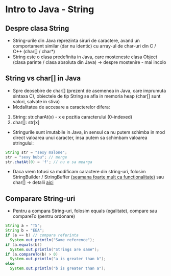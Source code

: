# Intro to Java - String
## Despre clasa String
- String-urile din Java reprezinta siruri de caractere, avand un comportament similar (dar nu identic) cu array-ul de char-uri din C / C++ (char[] / char*)
- String este o clasa predefinita in Java, care mosteneste clasa Object (clasa parinte / clasa absoluta din Java) -> despre mostenire - mai incolo
## String vs char[] in Java
- Spre deosebire de char[] (prezent de asemenea in Java, care imprumuta sintaxa C), obiectele de tip String se afla in memoria heap (char[] sunt valori, salvate in stiva)
- Modalitatea de accesare a caracterelor difera: 
1) String: str.charAt(x) - x e pozitia caracterului (0-indexed)
2) char[]: str[x]

- Stringurile sunt imutabile in Java, in sensul ca nu putem schimba in mod direct valoarea unui caracter, insa putem sa schimbam valoarea stringului:
```java
String str = "sexy malone";
str = "sexy bubu"; // merge
str.chatAt(0) = 'f'; // nu o sa mearga
```
- Daca vrem totusi sa modificam caractere din string-uri, folosim StringBuilder / StringBuffer [(seamana foarte mult ca functionalitate)](https://stackoverflow.com/questions/355089/difference-between-stringbuilder-and-stringbuffer) sau char[] -> detalii [aici](https://stackoverflow.com/questions/11588916/java-replace-character-at-specific-position-of-string)

## Comparare String-uri
- Pentru a compara String-uri, folosim equals (egalitate), compare sau compareTo (pentru ordonare)
```java
String a = "TS";
String b = "EEA";
if (a == b) // compara referinta
  System.out.println("Same reference");
if (a.equals(b))
  System.out.println("Strings are same");
if (a.compareTo(b) > 0)
  System.out.println("a is greater than b");
else
  System.out.println("b is greater than a");
```
